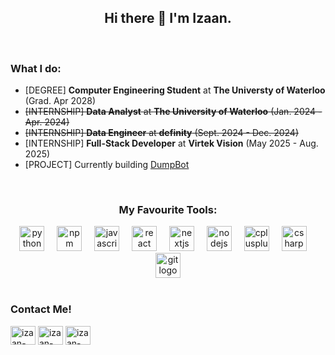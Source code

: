 <div align="center">
  <h2>Hi there 👋 I'm Izaan.</h2>
</div>
<br>

### What I do:<br>
- [DEGREE] **Computer Engineering Student** at **The Universty of Waterloo** (Grad. Apr 2028)<br>
- ~~[INTERNSHIP] **Data Analyst** at **The University of Waterloo** (Jan. 2024 - Apr. 2024)~~<br>
- ~~[INTERNSHIP] **Data Engineer** at **definity** (Sept. 2024 - Dec. 2024)~~<br>
- [INTERNSHIP] **Full-Stack Developer** at **Virtek Vision** (May 2025 - Aug. 2025)<br>
- [PROJECT] Currently building [DumpBot](https://github.com/IzaanQaiser/DumpBot)
<br>

<div align="center">
  <h3>My Favourite Tools:</h3>
</div>

<div align="center">
  <img src="https://cdn.jsdelivr.net/gh/devicons/devicon/icons/python/python-original.svg" height="40" alt="python logo"  />
  <img width="12" />
  <img src="https://cdn.jsdelivr.net/gh/devicons/devicon/icons/npm/npm-original-wordmark.svg" height="40" alt="npm logo"  />
  <img width="12" />
  <img src="https://cdn.jsdelivr.net/gh/devicons/devicon/icons/javascript/javascript-original.svg" height="40" alt="javascript logo"  />
  <img width="12" />
  <img src="https://cdn.jsdelivr.net/gh/devicons/devicon/icons/react/react-original.svg" height="40" alt="react logo"  />
  <img width="12" />
  <img src="https://cdn.jsdelivr.net/gh/devicons/devicon/icons/nextjs/nextjs-original.svg" height="40" alt="nextjs logo"  />
  <img width="12" />
  <img src="https://cdn.jsdelivr.net/gh/devicons/devicon/icons/nodejs/nodejs-original.svg" height="40" alt="nodejs logo"  />
  <img width="12" />
  <img src="https://cdn.jsdelivr.net/gh/devicons/devicon/icons/cplusplus/cplusplus-original.svg" height="40" alt="cplusplus logo"  />
  <img width="12" />
  <img src="https://cdn.jsdelivr.net/gh/devicons/devicon/icons/csharp/csharp-original.svg" height="40" alt="csharp logo"  />
  <img width="12" />
  <img src="https://cdn.jsdelivr.net/gh/devicons/devicon/icons/git/git-original.svg" height="40" alt="git logo"  />
</div>

<br>

### Contact Me!<br>
<p align="left">
<a href="https://www.linkedin.com/in/izaanq/" target="blank"><img align="center" src="https://raw.githubusercontent.com/rahuldkjain/github-profile-readme-generator/master/src/images/icons/Social/linked-in-alt.svg" alt="izaan-qaiser-linkedin" height="30" width="40" /></a>
<a href="mailto:i2qaiser@uwaterloo.ca" target="blank"><img align="center" src="https://raw.githubusercontent.com/maurodesouza/profile-readme-generator/master/src/assets/icons/social/microsoft-outlook/default.svg" alt="izaan-qaiser-email" height="30" width="40" /></a>
<a href="https://www.instagram.com/izaan.qaiser/" target="blank"><img align="center" src="https://raw.githubusercontent.com/rahuldkjain/github-profile-readme-generator/master/src/images/icons/Social/instagram.svg" alt="izaan-qaiser-instagram" height="30" width="40" /></a>




